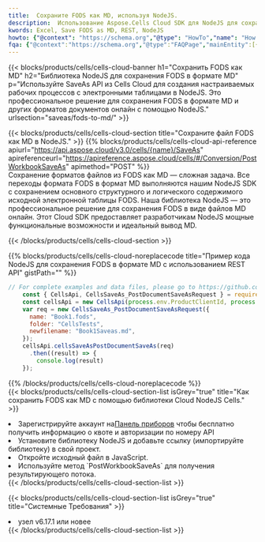 ```yaml
---
title:  Сохраните FODS как MD, используя NodeJS.
description:  Использование Aspose.Cells Cloud SDK для NodeJS для сохранения файла формата FODS в формате MD.
kwords: Excel, Save FODS as MD, REST, NodeJS
howto: {"@context": "https://schema.org","@type": "HowTo","name": "How to save FODS as MD using the Cells Cloud NodeJS library.","description": "How to save FODS as MD using the Cells Cloud NodeJS library.","image": {"@type": "ImageObject"},"url": "/nodejs/saveas/fods-to-md/","step": [{ "@type": "HowToStep","name": "How to save FODS as MD using the Cells Cloud NodeJS library. step 1", "image": {"@type": "ImageObject",},"url": "/nodejs/saveas/fods-to-md/","text": "Register an account at <a href='https://dashboard.aspose.cloud/'>Dashboard</a> to get free API quota & authorization details",},{ "@type": "HowToStep","name": "How to save FODS as MD using the Cells Cloud NodeJS library. step 1", "image": {"@type": "ImageObject",},"url": "/nodejs/saveas/fods-to-md/","text": "Install NodeJS library and add the reference (import the library) to your project.",},{ "@type": "HowToStep","name": "How to save FODS as MD using the Cells Cloud NodeJS library. step 1", "image": {"@type": "ImageObject",},"url": "/nodejs/saveas/fods-to-md/","text": "Open the source file in JavaScript.",},{ "@type": "HowToStep","name": "How to save FODS as MD using the Cells Cloud NodeJS library. step 1", "image": {"@type": "ImageObject",},"url": "/nodejs/saveas/fods-to-md/","text": "Use the `PostWorkbookSaveAs` method to retrieve the resulting stream.",}, ],"supply": {"@type": "HowToSupply","name": "document"},"tool": [{"@type": "HowToTool","name": "Visual Studio, Visual Studio Code, WebStorm"},{"@type": "HowToTool","name": "Aspose Cells"}],"totalTime": "PT6M"}
fqa: {"@context":"https://schema.org","@type":"FAQPage","mainEntity":[{"@type":"Question","name":"Why save file as other formats file in C# using REST API?","acceptedAnswer":{"@type":"Answer","text":"Documents are encoded in many ways, and some files may be incompatible with the software you use. To open and read such files, just save them as appropriate file formats.<br/><ol><li>Install .NET SDK and add the reference (import the library) to your project.</li><li>Open the source file in C# using REST API.</li><li>Call the PostWorkbookSaveAsRequest() method, passing an output filename with required extension.</li><li>Get the result of save as a separate file.</li></ol>"}},{"@type":"Question","name":"What file formats can I save as with your C# library?","acceptedAnswer":{"@type":"Answer","text":"We support a variety of file formats for conversion using .NET library, including XLSX, Excel, xls , PDF, CSV, HTML, Markdown, XML, PNG, JPG, TIFF, Json, TXT and many more."}},{"@type":"Question","name":"What is the maximum allowed file size for conversion using this .NET library?","acceptedAnswer":{"@type":"Answer","text":"There are no file size limits for format conversions using .NET library."}}]}
---
```

{{< blocks/products/cells/cells-cloud-banner h1="Сохранить FODS как MD" h2="Библиотека NodeJS для сохранения FODS в формате MD" p="Используйте SaveAs API из Cells Cloud для создания настраиваемых рабочих процессов с электронными таблицами в NodeJS. Это профессиональное решение для сохранения FODS в формате MD и других форматов документов онлайн с помощью NodeJS." urlsection="saveas/fods-to-md/" >}}

{{< blocks/products/cells/cells-cloud-section title="Сохраните файл FODS как MD в NodeJS." >}}
{{% blocks/products/cells/cells-cloud-api-reference apiurl="https://api.aspose.cloud/v3.0/cells/{name}/SaveAs" apireferenceurl="https://apireference.aspose.cloud/cells/#/Conversion/PostWorkbookSaveAs" apimethod="POST" %}}
<br/>
Сохранение форматов файлов из FODS как MD — сложная задача. Все переходы формата FODS в формат MD выполняются нашим NodeJS SDK с сохранением основного структурного и логического содержимого исходной электронной таблицы FODS. Наша библиотека NodeJS — это профессиональное решение для сохранения FODS в виде файлов MD онлайн. Этот Cloud SDK предоставляет разработчикам NodeJS мощные функциональные возможности и идеальный вывод MD.

{{< /blocks/products/cells/cells-cloud-section >}}

{{% blocks/products/cells/cells-cloud-noreplacecode title="Пример кода NodeJS для сохранения FODS в формате MD с использованием REST API" gistPath="" %}}
  
```js
// For complete examples and data files, please go to https://github.com/aspose-cells-cloud/aspose-cells-cloud-node/
    const { CellsApi, CellsSaveAs_PostDocumentSaveAsRequest } = require("asposecellscloud");
    const cellsApi = new CellsApi(process.env.ProductClientId, process.env.ProductClientSecret);
    var req = new CellsSaveAs_PostDocumentSaveAsRequest({
      name: "Book1.fods",
      folder: "CellsTests",
      newfilename: "Book1Saveas.md",
    });
    cellsApi.cellsSaveAsPostDocumentSaveAs(req)
      .then((result) => {
        console.log(result)
    });
```
  
{{% /blocks/products/cells/cells-cloud-noreplacecode %}}
<br/>
{{< blocks/products/cells/cells-cloud-section-list isGrey="true" title="Как сохранить FODS как MD с помощью библиотеки Cloud NodeJS Cells." >}}
<li> Зарегистрируйте аккаунт на<a href="https://dashboard.aspose.cloud/">Панель приборов</a> чтобы бесплатно получить информацию о квоте и авторизации по номеру API</li>
<li>Установите библиотеку NodeJS и добавьте ссылку (импортируйте библиотеку) в свой проект.</li>
<li>Откройте исходный файл в JavaScript.</li>
<li>Используйте метод `PostWorkbookSaveAs` для получения результирующего потока.</li>
{{< /blocks/products/cells/cells-cloud-section-list >}}

{{< blocks/products/cells/cells-cloud-section-list isGrey="true" title="Системные Требования" >}}
<li>узел v6.17.1 или новее</li>
{{< /blocks/products/cells/cells-cloud-section-list >}}
